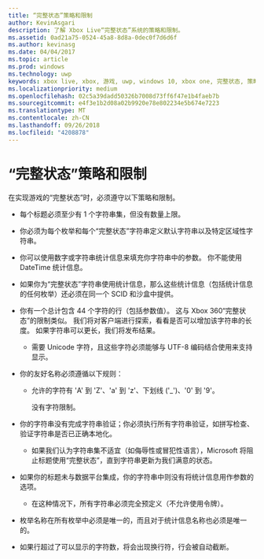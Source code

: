 ```yaml
---
title: “完整状态”策略和限制
author: KevinAsgari
description: 了解 Xbox Live“完整状态”系统的策略和限制。
ms.assetid: 0ad21a75-0524-45a8-8d8a-0dec0f7d6d6f
ms.author: kevinasg
ms.date: 04/04/2017
ms.topic: article
ms.prod: windows
ms.technology: uwp
keywords: xbox live, xbox, 游戏, uwp, windows 10, xbox one, 完整状态, 策略
ms.localizationpriority: medium
ms.openlocfilehash: 02c5a39dadd50326b7008d73ff6f47e1b4faeb7b
ms.sourcegitcommit: e4f3e1b2d08a02b9920e78e802234e5b674e7223
ms.translationtype: MT
ms.contentlocale: zh-CN
ms.lasthandoff: 09/26/2018
ms.locfileid: "4208878"
---
```

# <a name="rich-presence-policies-and-limitations"></a>“完整状态”策略和限制

在实现游戏的“完整状态”时，必须遵守以下策略和限制。

-   每个标题必须至少有 1 个字符串集，但没有数量上限。
-   你必须为每个枚举和每个“完整状态”字符串定义默认字符串以及特定区域性字符串。
-   你可以使用数字或字符串统计信息来填充你字符串中的参数。 你不能使用 DateTime 统计信息。
-   如果你为“完整状态”字符串使用统计信息，那么这些统计信息（包括统计信息的任何枚举）还必须在同一个 SCID 和沙盒中提供。
-   你有一个总计包含 44 个字符的行（包括参数值）。 这与 Xbox 360“完整状态”的限制类似。 我们将对客户端进行探索，看看是否可以增加该字符串的长度。 如果字符串可以更长，我们将发布结果。
    -   需要 Unicode 字符，且这些字符必须能够与 UTF-8 编码结合使用来支持显示。
-   你的友好名称必须遵循以下规则：
    -   允许的字符有 'A' 到 'Z'、'a' 到 'z'、下划线 ('\_')、'0' 到 '9'。

        没有字符限制。

-   你的字符串没有完成字符串验证；你必须执行所有字符串验证，如拼写检查、验证字符串是否已正确本地化。
    -   如果我们认为字符串集不适宜（如侮辱性或冒犯性语言），Microsoft 将阻止标题使用“完整状态”，直到字符串更新为我们满意的状态。
-   如果你的标题未与数据平台集成，你的字符串中则没有将统计信息用作参数的选项。
    -   在这种情况下，所有字符串必须完全预定义（不允许使用令牌）。
-   枚举名称在所有枚举中必须是唯一的，而且对于统计信息名称也必须是唯一的。
-   如果行超过了可以显示的字符数，将会出现换行符，行会被自动截断。
